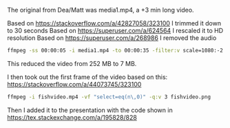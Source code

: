 The original from Dea/Matt was media1.mp4, a +3 min long video.

Based on https://stackoverflow.com/a/42827058/323100 I trimmed it down to 30 seconds
Based on https://superuser.com/a/624564 I rescaled it to HD resolution
Based on https://superuser.com/a/268986 I removed the audio

```bash
ffmpeg -ss 00:00:05 -i media1.mp4 -to 00:00:35 -filter:v scale=1080:-2 -an fishvideo.mp4
```

This reduced the video from 252 MB to 7 MB.

I then took out the first frame of the video based on this: https://stackoverflow.com/a/44073745/323100

```bash
ffmpeg -i fishvideo.mp4 -vf "select=eq(n\,0)" -q:v 3 fishvideo.png
```

Then I added it to the presentation with the code shown in https://tex.stackexchange.com/a/195828/828
